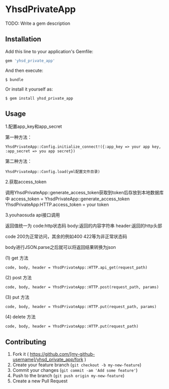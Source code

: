 # YhsdPrivateApp

TODO: Write a gem description

## Installation

Add this line to your application's Gemfile:

```ruby
gem 'yhsd_private_app'
```

And then execute:

    $ bundle

Or install it yourself as:

    $ gem install yhsd_private_app

## Usage

1.配置app_key和app_secret

  第一种方法：
  
    YhsdPrivateApp::Config.initialize_connect!({:app_key => your app key, :app_secret => you app secret})
  
  第二种方法：
  
    YhsdPrivateApp::Config.load(yml配置文件目录)
  
2.获取access_token

  调用YhsdPrivateApp::generate_access_token获取到token后存放到本地数据库中
    access_token = YhsdPrivateApp::generate_access_token
    YhsdPrivateApp:HTTP.access_token = your token
  
3.youhaosuda api接口调用

  返回值统一为 code:http状态码 body:返回的内容字符串 header:返回的http头部
  
  code 200为正常访问，其余的例如400 422等为非正常状态码
  
  body进行JSON.parse之后就可以将返回结果转换为json

  (1) get 方法
  
    code, body, header = YhsdPrivateApp::HTTP.api_get(request_path)
    
  (2) post 方法
  
    code, body, header = YhsdPrivateApp::HTTP.post(request_path, params)
    
  (3) put 方法
  
    code, body, header = YhsdPrivateApp::HTTP.put(request_path, params)
    
  (4) delete 方法
  
    code, body, header = YhsdPrivateApp::HTTP.put(request_path)


## Contributing

1. Fork it ( https://github.com/[my-github-username]/yhsd_private_app/fork )
2. Create your feature branch (`git checkout -b my-new-feature`)
3. Commit your changes (`git commit -am 'Add some feature'`)
4. Push to the branch (`git push origin my-new-feature`)
5. Create a new Pull Request
